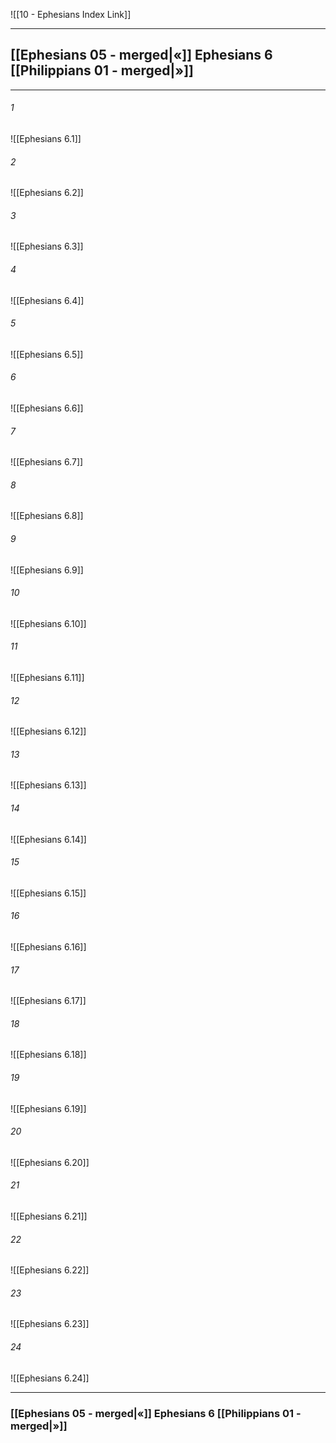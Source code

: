 ![[10 - Ephesians Index Link]]

---
##  [[Ephesians 05 - merged|«]] Ephesians 6 [[Philippians 01 - merged|»]]

---

###### 1
![[Ephesians 6.1]] 

###### 2
![[Ephesians 6.2]] 

###### 3
![[Ephesians 6.3]] 

###### 4
![[Ephesians 6.4]]

###### 5 
![[Ephesians 6.5]] 

###### 6
![[Ephesians 6.6]] 

###### 7
![[Ephesians 6.7]] 

###### 8
![[Ephesians 6.8]] 

###### 9
![[Ephesians 6.9]] 

###### 10
![[Ephesians 6.10]] 

###### 11
![[Ephesians 6.11]] 

###### 12
![[Ephesians 6.12]]

###### 13
![[Ephesians 6.13]] 

###### 14
![[Ephesians 6.14]] 

###### 15
![[Ephesians 6.15]]

###### 16
![[Ephesians 6.16]] 

###### 17
![[Ephesians 6.17]]

###### 18
![[Ephesians 6.18]] 

###### 19
![[Ephesians 6.19]] 

###### 20
![[Ephesians 6.20]]

###### 21
![[Ephesians 6.21]] 

###### 22
![[Ephesians 6.22]] 

###### 23
![[Ephesians 6.23]]

###### 24
![[Ephesians 6.24]] 


---
###  [[Ephesians 05 - merged|«]] Ephesians 6 [[Philippians 01 - merged|»]]